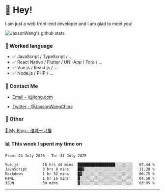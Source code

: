 # 👋 Hey!

I am just a web front-end developer and I am glad to meet you!

![JaxsonWang's github stats](https://github-readme-stats.vercel.app/api?username=JaxsonWang&&show_icons=true&&title_color=1abc9c&&icon_color=1abc9c)


### 📝 Worked language

- ✅ JavaScript / TypeScript / ...
- ✅ React Native / Flutter / UNI-App / Tora / ...
- ✅ Vue.js / React.js / ...
- ✅ Node.js / PHP / ...

### 📮 Contact Me

- [Email - i@iiong.com](mailto:i@iiong.com)

- [Twitter - @JaxsonWangChina](https://twitter.com/JaxsonWangChina)

### 🤪 Other

[📌 My Blog - 淮城一只猫](https://iiong.com)

### 📊 This week I spent my time on

<!--START_SECTION:waka-->

```txt
From: 24 July 2025 - To: 31 July 2025

Vue.js           18 hrs 44 mins  █████████████████░░░░░░░░   67.44 %
JavaScript       3 hrs 8 mins    ██▓░░░░░░░░░░░░░░░░░░░░░░   11.28 %
Markdown         1 hr 52 mins    █▓░░░░░░░░░░░░░░░░░░░░░░░   06.75 %
HTML             1 hr 16 mins    █░░░░░░░░░░░░░░░░░░░░░░░░   04.58 %
JSON             50 mins         ▓░░░░░░░░░░░░░░░░░░░░░░░░   03.05 %
```

<!--END_SECTION:waka-->

---
